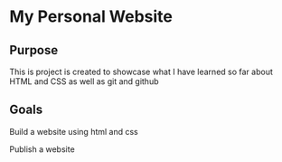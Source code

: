 # My Personal Website
## Purpose
This is project is created to showcase what I have learned so far about HTML and CSS as well as git and github
## Goals
Build a website using html and css

Publish a website
